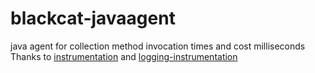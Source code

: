 # blackcat-javaagent
java agent for collection method invocation times and cost milliseconds
Thanks to [instrumentation](https://github.com/brutusin/instrumentation) and [logging-instrumentation](https://github.com/brutusin/logging-instrumentations)

